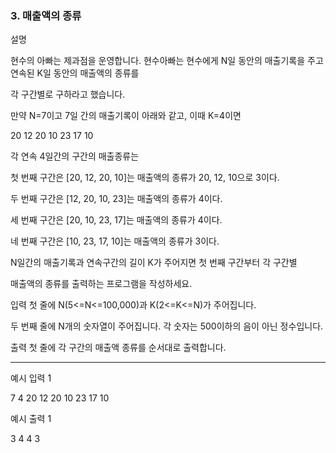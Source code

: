 ### 3. 매출액의 종류

설명

현수의 아빠는 제과점을 운영합니다. 현수아빠는 현수에게 N일 동안의 매출기록을 주고 연속된 K일 동안의 매출액의 종류를

각 구간별로 구하라고 했습니다.

만약 N=7이고 7일 간의 매출기록이 아래와 같고, 이때 K=4이면

20 12 20 10 23 17 10

각 연속 4일간의 구간의 매출종류는

첫 번째 구간은 [20, 12, 20, 10]는 매출액의 종류가 20, 12, 10으로 3이다.

두 번째 구간은 [12, 20, 10, 23]는 매출액의 종류가 4이다.

세 번째 구간은 [20, 10, 23, 17]는 매출액의 종류가 4이다.

네 번째 구간은 [10, 23, 17, 10]는 매출액의 종류가 3이다.

N일간의 매출기록과 연속구간의 길이 K가 주어지면 첫 번째 구간부터 각 구간별

매출액의 종류를 출력하는 프로그램을 작성하세요.


입력
첫 줄에 N(5<=N<=100,000)과 K(2<=K<=N)가 주어집니다.

두 번째 줄에 N개의 숫자열이 주어집니다. 각 숫자는 500이하의 음이 아닌 정수입니다.


출력
첫 줄에 각 구간의 매출액 종류를 순서대로 출력합니다.

<hr>

예시 입력 1 

7 4
20 12 20 10 23 17 10

예시 출력 1

3 4 4 3